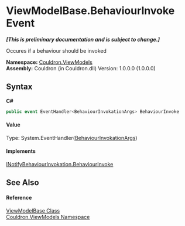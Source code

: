 # ViewModelBase.BehaviourInvoke Event
 _**\[This is preliminary documentation and is subject to change.\]**_

Occures if a behaviour should be invoked

**Namespace:**&nbsp;<a href="N_Couldron_ViewModels">Couldron.ViewModels</a><br />**Assembly:**&nbsp;Couldron (in Couldron.dll) Version: 1.0.0.0 (1.0.0.0)

## Syntax

**C#**<br />
``` C#
public event EventHandler<BehaviourInvokationArgs> BehaviourInvoke
```


#### Value
Type: System.EventHandler(<a href="T_Couldron_BehaviourInvokationArgs">BehaviourInvokationArgs</a>)

#### Implements
<a href="E_Couldron_INotifyBehaviourInvokation_BehaviourInvoke">INotifyBehaviourInvokation.BehaviourInvoke</a><br />

## See Also


#### Reference
<a href="T_Couldron_ViewModels_ViewModelBase">ViewModelBase Class</a><br /><a href="N_Couldron_ViewModels">Couldron.ViewModels Namespace</a><br />